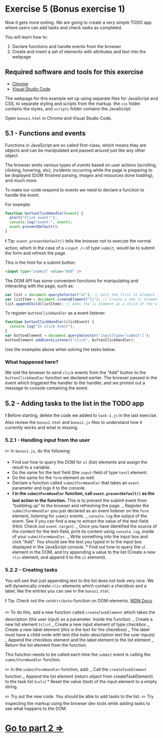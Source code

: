 # Exercise 5 (Bonus exercise 1)

Now it gets more exiting. We are going to create a very simple TODO app where users can add tasks and check tasks as completed.

You will learn how to:

1.  Declare functions and handle events from the browser
2.  Create and insert a set of elements with attributes and text into the webpage

## Required software and tools for this exercise

- [Chrome](https://www.google.com/chrome)
- [Visual Studio Code](https://code.visualstudio.com)

The webpage for this example set up using separate files for JavaScript and CSS, to separate styling and scripts from the markup. the `css` folder contains the styles, and `scripts` folder contains the JavaScript.

Open `bonus1.html` in Chrome and Visual Studio Code.

## 5.1 - Functions and events

Functions in JavaScript are so called first-class, which means they are objects and can be manipulated and passed around just like any other object.

The browser emits various types of _events_ based on user actions (scrolling, clicking, hovering, etc), incidents occurring while the page is preparing to be displayed (DOM finished parsing, images and resources done loading), and much more.

To make our code respond to events we need to declare a function to handle the event.

For example:

```javascript
function buttonClickHandler(event) {
  alert("Click event!");
  console.log("event:", event);
  event.preventDefault();
}
```

:exclamation: Tip: `event.preventDefault()` tells the browser not to execute the normal action, which in the case of a `<input />` of type `submit`, would be to submit the form and refresh the page.

This is the html for a submit button:

```html
<input type="submit" value="Add" />
```

The DOM API has some convenient functions for manipulating and interacting with the page, such as:

```javascript
var list = document.querySelector("ul"); // Gets the first ul element found in the DOM
var listItem = document.createElement("li"); // Create a new li element
list.appendChild(listItem); // Adds the li element as a child of the ul element
```

To register `buttonClickHandler` as a event listener:

```javascript
function buttonClickHandler(clickEvent) {
  console.log("In click event");
}
var buttonElement = document.querySelector('input[type="submit"]');
buttonElement.addEventListener("click", buttonClickHandler);
```

Use the examples above when solving the tasks below.

### What happened here?

We told the browser to send `click` events from the "Add" button to the `buttonClickHandler` function we declared earlier. The browser passed in the event which triggered the handler to the handler, and we printed out a message to console containing the event.

## 5.2 - Adding tasks to the list in the TODO app

:exclamation: Before starting, delete the code we added to `task-1.js` in the last exercise. Also review the `bonus1.html` and `bonus1.js` files to understand how it currently works and what is missing.

### 5.2.1 - Handling input from the user

:pencil2: In `bonus1.js`, do the following:

- Find out how to query the DOM for `ul` (list) elements and assign the result to a variable.
- Do the same for the text field (the `input`-field of type `text`) element.
- Do the same for the `form` element as well.
- Declare a function called `submitFormHandler` that takes an `event` parameter and logs it to the console.
- **:exclamation: in the `submitFormHandler` function, call `event.preventDefault()` as the last action in the function.** This is to prevent the submit event from "bubbling up" to the browser and refreshing the page.
  _ Register the `submitFormHandler` you just declared as an event listener on the `form` element, listening for `submit` events.
  _ `console.log` the output of the event. See if you can find a way to extract the value of the text-field. (Hint: Check out `event.target`).
  _ Once you have identified the source of the content for the text-field, print its content using `console.log`, inside of your `submitFormHandler`.
  _ Write something into the input box and click "Add". You should see the text you typed in to the input box displayed in the JavaScript console. \* Find out how to query the `ul` element in the DOM, and try appending a value to the list (Create a new `<li>` element, and append it to the `ul` element).

### 5.2.2 - Creating tasks

You will see that just appending text to the list does not look very nice. We will dynamically create `<li>`-elements which contain a checkbox and a label, like the entries you can see in the `bonus1.html`.

:exclamation: Tip: Check out the `setAttribute`-function on DOM-elements. [MDN Docs](https://developer.mozilla.org/en-US/docs/Web/API/Element/setAttribute).

:pencil2: To do this, add a new function called `createTaskElement` which takes the description (the user input) as a parameter. Inside the function:
_ Create a new list element (`<li>`)
_ Create a new input element of type checkbox
_ Create a new label element (this is the text for the checkbox)
_ The label must have a child node with text (the todo-description text the user inputs)
_ Append the checkbox element and the label element to the list element
_ Return the list element from the function.

This function needs to be called each time the `submit` event is calling the `submitFormHandler` function.

:pencil2: In the `submitFormHandler` function, add:
_ Call the `createTaskElement` function
_ Append the list element (return object from createTaskElement) to the task list (`<ul>`) \* Reset the value (text) of the input element to a empty string.

:pencil2: Try out the new code. You should be able to add tasks to the list.
:pencil2: Try inspecting the markup using the browser dev tools while adding tasks to see what happens to the DOM.

# [Go to part 2 =>](../bonus-2/README.md)

